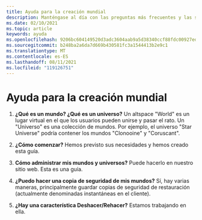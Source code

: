 ```yaml
---
title: Ayuda para la creación mundial
description: Manténgase al día con las preguntas más frecuentes y las soluciones más recientes para la creación mundial en AltspaceVR.
ms.date: 02/10/2021
ms.topic: article
keywords: ayuda
ms.openlocfilehash: 9206bc604149520d3adc3604aab9a5d38340ccf88fdc00927edc62d10d671966
ms.sourcegitcommit: b248ba2a6da7d669b430581fc3a1544413b2e9c1
ms.translationtype: MT
ms.contentlocale: es-ES
ms.lasthandoff: 08/11/2021
ms.locfileid: "119126751"
---
```

# <a name="world-building-help"></a>Ayuda para la creación mundial

1. **¿Qué es un mundo? ¿Qué es un universo?**
Un altspace "World" es un lugar virtual en el que los usuarios pueden unirse y pasar el rato. Un "Universo" es una colección de mundos. Por ejemplo, el universo "Star Universe" podría contener los mundos "Clonooine" y "Coruscant".

2. **¿Cómo comenzar?**
Hemos previsto sus necesidades y hemos creado esta guía.

3. **Cómo administrar mis mundos y universos?**
Puede hacerlo en nuestro sitio web. Esta es una guía. 

4. **¿Puedo hacer una copia de seguridad de mis mundos?**
Sí, hay varias maneras, principalmente guardar copias de seguridad de restauración (actualmente denominadas instantáneas en el cliente).

5. **¿Hay una característica Deshacer/Rehacer?**
Estamos trabajando en ella.